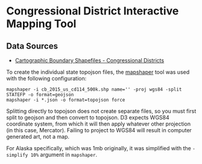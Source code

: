 # Congressional District Interactive Mapping Tool

## Data Sources

* [Cartographic Boundary Shapefiles - Congressional Districts](https://www.census.gov/geo/maps-data/data/cbf/cbf_cds.html)

To create the individual state topojson files, the [mapshaper](https://github.com/mbloch/mapshaper) tool was used with the following configuration:

```
mapshaper -i cb_2015_us_cd114_500k.shp name='' -proj wgs84 -split STATEFP -o format=geojson
mapshaper -i *.json -o format=topojson force
```

Splitting directly to topojson does not create separate files, so you must first split to geojson and then convert to topojson. D3 expects WGS84 coordinate system, from which it will then apply whatever other projection (in this case, Mercator). Failing to project to WGS84 will result in computer generated art, not a map.

For Alaska specifically, which was 1mb originally, it was simplified with the `-simplify 10%` argument in `mapshaper`.